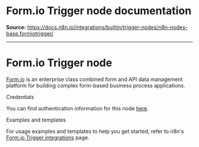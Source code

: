 # Form.io Trigger node documentation

**Source:** https://docs.n8n.io/integrations/builtin/trigger-nodes/n8n-nodes-base.formiotrigger/

---

# Form.io Trigger node

[Form.io](https://www.form.io/) is an enterprise class combined form and API data management platform for building complex form-based business process applications.

Credentials

You can find authentication information for this node [here](../../credentials/formiotrigger/).

Examples and templates

For usage examples and templates to help you get started, refer to n8n's [Form.io Trigger integrations](https://n8n.io/integrations/formio-trigger/) page.
